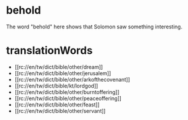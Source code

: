 # behold

The word "behold" here shows that Solomon saw something interesting.

# translationWords

* [[rc://en/tw/dict/bible/other/dream]]
* [[rc://en/tw/dict/bible/other/jerusalem]]
* [[rc://en/tw/dict/bible/other/arkofthecovenant]]
* [[rc://en/tw/dict/bible/kt/lordgod]]
* [[rc://en/tw/dict/bible/other/burntoffering]]
* [[rc://en/tw/dict/bible/other/peaceoffering]]
* [[rc://en/tw/dict/bible/other/feast]]
* [[rc://en/tw/dict/bible/other/servant]]